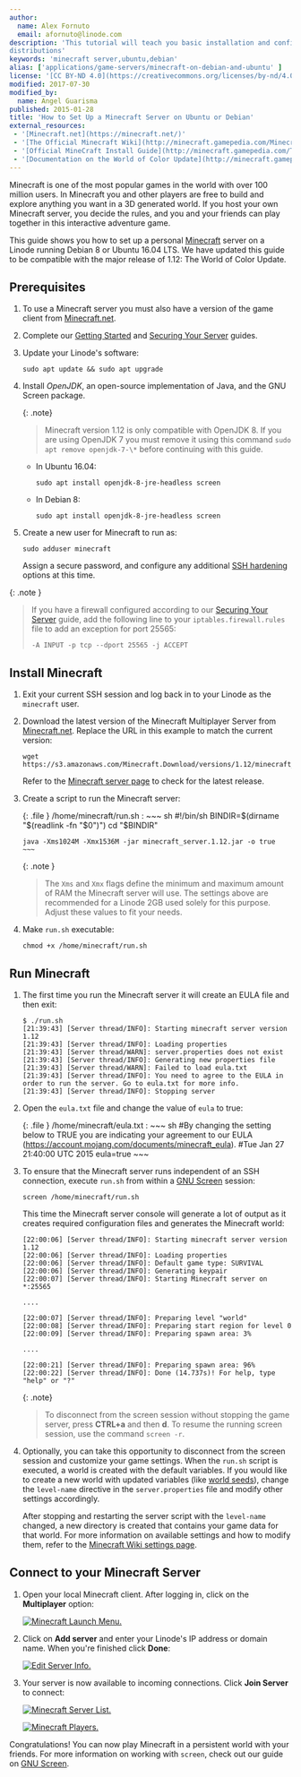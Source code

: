 ```yaml
---
author:
  name: Alex Fornuto
  email: afornuto@linode.com
description: 'This tutorial will teach you basic installation and configuration of a Minecraft server on Ubuntu and Debian
distributions'
keywords: 'minecraft server,ubuntu,debian'
alias: ['applications/game-servers/minecraft-on-debian-and-ubuntu' ]
license: '[CC BY-ND 4.0](https://creativecommons.org/licenses/by-nd/4.0)'
modified: 2017-07-30
modified_by:
  name: Angel Guarisma
published: 2015-01-28
title: 'How to Set Up a Minecraft Server on Ubuntu or Debian'
external_resources:
 - '[Minecraft.net](https://minecraft.net/)'
 - '[The Official Minecraft Wiki](http://minecraft.gamepedia.com/Minecraft_Wiki)'
 - '[Official MineCraft Install Guide](http://minecraft.gamepedia.com/Tutorials/Setting_up_a_server#Debian)'
 - '[Documentation on the World of Color Update](http://minecraft.gamepedia.com/1.12)'
---
```


Minecraft is one of the most popular games in the world with over 100 million users. In Minecraft you and other players are free to build and explore anything you want in a 3D generated world. If you host your own Minecraft server, you decide the rules, and you and your friends can play together in this interactive adventure game. 

This guide shows you how to set up a personal [Minecraft](https://minecraft.net/game) server on a Linode running Debian 8 or Ubuntu 16.04 LTS. We have updated this guide to be compatible with the major release of 1.12: The World of Color Update.

## Prerequisites

1.  To use a Minecraft server you must also have a version of the game client from [Minecraft.net](https://minecraft.net/).

2.  Complete our [Getting Started](/docs/getting-started) and [Securing Your Server](/docs/securing-your-server) guides.

3.  Update your Linode's software:

        sudo apt update && sudo apt upgrade

3.  Install *OpenJDK*, an open-source implementation of Java, and the GNU Screen package.

	{: .note}
	> Minecraft version 1.12 is only compatible with OpenJDK 8. If you are using OpenJDK 7 you must remove it using this command
	> `sudo apt remove openjdk-7-\*` before continuing with this guide.
 

    - In Ubuntu 16.04:

          sudo apt install openjdk-8-jre-headless screen

    - In Debian 8:
 
          sudo apt install openjdk-8-jre-headless screen

4.  Create a new user for Minecraft to run as:

        sudo adduser minecraft

    Assign a secure password, and configure any additional [SSH hardening](/docs/security/use-public-key-authentication-with-ssh) options at this time.

{: .note }
> If you have a firewall configured according to our [Securing Your Server](/docs/security/securing-your-server) guide, add the following line to your `iptables.firewall.rules` file to add an exception for port 25565:
>
>     -A INPUT -p tcp --dport 25565 -j ACCEPT

## Install Minecraft

1.  Exit your current SSH session and log back in to your Linode as the `minecraft` user.

2.  Download the latest version of the Minecraft Multiplayer Server from [Minecraft.net](https://minecraft.net/). Replace the URL in this example to match the current version:

        wget https://s3.amazonaws.com/Minecraft.Download/versions/1.12/minecraft_server.1.12.jar

    Refer to the [Minecraft server page](https://minecraft.net/en/download/server) to check for the latest release.

3.  Create a script to run the Minecraft server:

    {: .file }
    /home/minecraft/run.sh
    :   ~~~ sh
        #!/bin/sh
        BINDIR=$(dirname "$(readlink -fn "$0")")
        cd "$BINDIR"

        java -Xms1024M -Xmx1536M -jar minecraft_server.1.12.jar -o true
        ~~~

    {: .note }
    > The `Xms` and `Xmx` flags define the minimum and maximum amount of RAM the Minecraft server will use. The settings above are recommended for a Linode 2GB used solely for this purpose. Adjust these values to fit your needs.

4.  Make `run.sh` executable:

        chmod +x /home/minecraft/run.sh

## Run Minecraft

1.  The first time you run the Minecraft server it will create an EULA file and then exit:

        $ ./run.sh
        [21:39:43] [Server thread/INFO]: Starting minecraft server version 1.12
        [21:39:43] [Server thread/INFO]: Loading properties
        [21:39:43] [Server thread/WARN]: server.properties does not exist
        [21:39:43] [Server thread/INFO]: Generating new properties file
        [21:39:43] [Server thread/WARN]: Failed to load eula.txt
        [21:39:43] [Server thread/INFO]: You need to agree to the EULA in order to run the server. Go to eula.txt for more info.
        [21:39:43] [Server thread/INFO]: Stopping server

2.  Open the `eula.txt` file and change the value of `eula` to true:

    {: .file }
    /home/minecraft/eula.txt
    :   ~~~ sh
        #By changing the setting below to TRUE you are indicating your agreement to our EULA (https://account.mojang.com/documents/minecraft_eula).
        #Tue Jan 27 21:40:00 UTC 2015
        eula=true
        ~~~


3.  To ensure that the Minecraft server runs independent of an SSH connection, execute `run.sh` from within a [GNU Screen](/docs/networking/ssh/using-gnu-screen-to-manage-persistent-terminal-sessions) session:

        screen /home/minecraft/run.sh

    This time the Minecraft server console will generate a lot of output as it creates required configuration files and generates the Minecraft world:

        [22:00:06] [Server thread/INFO]: Starting minecraft server version 1.12
        [22:00:06] [Server thread/INFO]: Loading properties
        [22:00:06] [Server thread/INFO]: Default game type: SURVIVAL
        [22:00:06] [Server thread/INFO]: Generating keypair
        [22:00:07] [Server thread/INFO]: Starting Minecraft server on *:25565
        
        ....
        
        [22:00:07] [Server thread/INFO]: Preparing level "world"
        [22:00:08] [Server thread/INFO]: Preparing start region for level 0
        [22:00:09] [Server thread/INFO]: Preparing spawn area: 3%
        
        ....
        
        [22:00:21] [Server thread/INFO]: Preparing spawn area: 96%
        [22:00:22] [Server thread/INFO]: Done (14.737s)! For help, type "help" or "?"

    {: .note}
    > To disconnect from the screen session without stopping the game server, press **CTRL+a** and then **d**. To resume the running screen session, use the command `screen -r`.

4.  Optionally, you can take this opportunity to disconnect from the screen session and customize your game settings. When the `run.sh` script is executed, a world is created with the default variables. If you would like to create a new world with updated variables (like [world seeds](http://minecraft.gamepedia.com/Seed_(level_generation))), change the `level-name` directive in the `server.properties` file and modify other settings accordingly. 
    
    After stopping and restarting the server script with the `level-name` changed, a new directory is created that contains your game data for that world. For more information on available settings and how to modify them, refer to the [Minecraft Wiki settings page](http://minecraft.gamepedia.com/Server.properties).

## Connect to your Minecraft Server

1.  Open your local Minecraft client. After logging in, click on the **Multiplayer** option:

    [![Minecraft Launch Menu.](/docs/assets/minecraft-select-multiplayer_small.png)](/docs/assets/minecraft-select-multiplayer.png)

2.  Click on **Add server** and enter your Linode's IP address or domain name. When you're finished click **Done**:

    [![Edit Server Info.](/docs/assets/minecraft-server-info_small.png)](/docs/assets/minecraft-server-info.png)

3.  Your server is now available to incoming connections. Click **Join Server** to connect:

    [![Minecraft Server List.](/docs/assets/minecraft-server-added_small.png)](/docs/assets/minecraft-server-added.png)

    [![Minecraft Players.](/docs/assets/minecraft-gameplay_small.png)](/docs/assets/minecraft-gameplay.png)

Congratulations! You can now play Minecraft in a persistent world with your friends. For more information on working with `screen`, check out our guide on [GNU Screen](/docs/networking/ssh/using-gnu-screen-to-manage-persistent-terminal-sessions).
